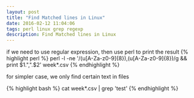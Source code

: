 ```yaml
---
layout: post
title: "Find Matched lines in Linux"
date: 2016-02-12 11:04:06
tags: perl linux grep regexp
description: Find Matched lines in Linux
---
```


if  we need to use regular expression,
then use perl to print the result
{% highlight perl %}
perl -l -ne '/(u[A-Za-z0-9]{8}),(u[A-Za-z0-9]{8})/g && print $1.",".$2' week*.csv
{% endhighlight %}

for simpler case, we only find certain text in files 


{% highlight bash %}
  cat week*.csv | grep 'test' 
{% endhighlight %}


